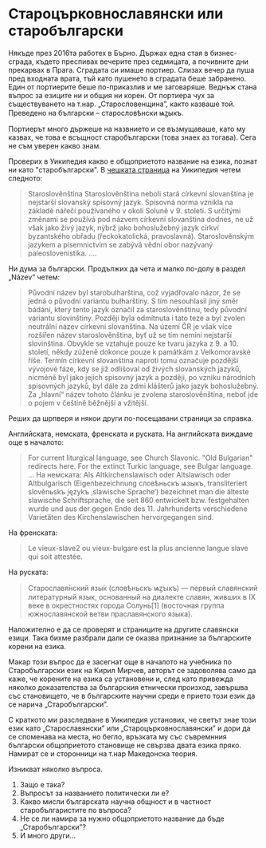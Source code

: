 # Староцърковнославянски или старобългарски

Някъде през 2016та работех в Бърно. Държах една стая в бизнес-сграда, където
преспивах вечерите през седмицата, а почивните дни прекарвах в Прага. Сградата
си имаше портиер. Слизах вечер да пуша пред входната врата, тъй като пушенето в
сградата беше забранено. Един от портиерите беше по-приказлив и ме заговаряше.
Веднъж стана въпрос за езиците ни и общия ни корен. От портиера чух за
съществуването на т.нар. „Старословенщина”, както казваше той. Преведено на
български – старословѣнски ѩꙁыкъ.

Портиерът много държеше на назвнието и се възмущаваше, като му казвах, че това
е всъщност старобългарски (това знаех аз тогава). Сега не съм уверен какво знам.

Проверих в Уикипедия какво е общоприетото название на езика, познат ни като "старобългарски".
В [чешката страница](https://cs.wikipedia.org/wiki/Staroslov%C4%9Bn%C5%A1tina) на Уикипедия четем следното:
> Staroslověnština
Staroslověnština neboli stará církevní slovanština je nejstarší slovanský
spisovný jazyk. Spisovná norma vznikla na základě nářečí používaného v okolí
Soluně v 9. století. S určitými změnami se používá pod názvem církevní
slovanština dodnes, ne už však jako živý jazyk, nýbrž jako bohoslužebný jazyk
církví byzantského obřadu (řeckokatolická, pravoslavná). Staroslověnským
jazykem a písemnictvím se zabývá vědní obor nazývaný paleoslovenistika.
....

Ни дума за български. Продължих да чета и малко по-долу в раздел „Název“ четем:
> Původní název byl starobulharština, což vyjadřovalo názor, že se jedná o
původní variantu bulharštiny. S tím nesouhlasil jiný směr bádání, který tento
jazyk označil za staroslověnštinu, tedy původní variantu slovinštiny. Později
byla odmítnuta i tato teze a byl zvolen neutrální název církevní slovanština.
Na území ČR je však více rozšířen název staroslověnština, byť už se tím nemíní
nejstarší slovinština. Obvykle se vztahuje pouze ke tvaru jazyka z 9. a 10.
století, někdy zúženě dokonce pouze k památkám z Velkomoravské říše. Termín
církevní slovanština naproti tomu označuje pozdější vývojové fáze, kdy se již
odlišoval od živých slovanských jazyků, nicméně byl jako jejich spisovný jazyk
a později, po vzniku národních spisovných jazyků, byl dále za zdmi klášterů
jako jazyk bohoslužebný. Za „hlavní“ název tohoto článku je zvolena
staroslověnština, neboť jde o pojem v češtině běžnější a vžitější.

Реших да шрпверя и някои други по-посещавани страници за справка.

Английската, немската, френската и руската.
На английската виждаме още в началото:
>For current liturgical language, see Church Slavonic.
"Old Bulgarian" redirects here. For the extinct Turkic language, see Bulgar language.
...
На немската:
> Als Altkirchenslawisch oder Altslawisch oder Altbulgarisch
(Eigenbezeichnung словѣньскъ ѩзыкъ, transliteriert slověnьskъ językъ ‚slawische
Sprache‘) bezeichnet man die älteste slawische Schriftsprache, die seit 860
entwickelt bzw. festgehalten wurde und aus der gegen Ende des 11. Jahrhunderts
verschiedene Varietäten des Kirchenslawischen hervorgegangen sind.

На френската:
> Le vieux-slave2 ou vieux-bulgare est la plus ancienne langue slave qui soit attestée.

На руската:
> Старославя́нский язы́к (словѣньскъ ѩꙁꙑкъ) — первый славянский литературный язык,
основанный на диалекте славян, живших в IX веке в окрестностях города Солунь[1]
(восточная группа южнославянской ветви праславянского языка).

Наложително е да се проверят и страниците на другите славянски езици. Така
бихме разбрали дали се оказва признание за българските корени на езика.

Макар този въпрос да е засегнат още в началото на учебника по Старобългарски
език на Кирил Мирчев, авторът се задоволява само да каже, че корените на езика
са установени и, след като привежда няколко доказателства за българския
етнически произход, завършва със становището, че в българските научни среди е
прието този език да се нарича „Старобългарски”.

С краткото ми разследване в Уикипедия установих, че светът знае този език като
„Старославянски” или „Староцърковнославянски” и дори да се споменава на места,
но бегло, връзката му със съвремнния български общоприетото становище не
свързва двата езика пряко. Намират се и сторонници на т.нар Македонска теория.

Изникват няколко въпроса.

1. Защо е така?
1. Въпросът за названието политически ли е?
1. Какво мисли българската научна общност и в частност старобългаристите по въпроса?
1. Не се ли намира за нужно общоприетото название да бъде „Старобългарски”?
1. И много други…
